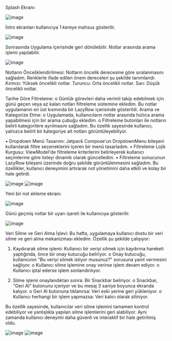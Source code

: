 
Splash Ekranı:

![image](https://github.com/user-attachments/assets/9a133d8c-19a5-4b77-b7f6-7d8d4f6a8199)

İntro ekranları kullanıcıya 1 kereye mahsus gösterilir.

![image](https://github.com/user-attachments/assets/4d9649fb-2c88-4a7d-b421-aacc6d881fb5)

 Sonrasında Uygulama içerisinde geri dönülebilir. Notlar arasında arama işlemi yapılabilir.

![image](https://github.com/user-attachments/assets/488a6efc-d901-410d-bf41-98fc82770035)

Notların Önceliklendirilmesi:
Notların öncelik derecesine göre sıralanmasını sağladım. Renklerle ifade edilen önem dereceleri şu şekilde tanımlandı:
Kırmızı: Yüksek öncelikli notlar.
Turuncu: Orta öncelikli notlar.
Sarı: Düşük öncelikli notlar.

Tarihe Göre Filtreleme:
o	Günlük görevleri daha verimli takip edebilmek için günü geçen veya az kalan notları filtreleme sistemine ekledim. Bu notlar uygulamanın en üst kısmında bir LazyRow içerisinde gösterildi.
Arama ve Kategorize Etme:
o	Uygulamada, kullanıcıların notlar arasında hızlıca arama yapabilmesi için bir arama çubuğu ekledim.
o	Filtreleme butonları ile notların belirli kategorilere ayrılmasını sağladım. Bu özellik sayesinde kullanıcı, yalnızca belirli bir kategoriye ait notları görüntüleyebiliyor.

•	Dropdown Menü Tasarımı: Jetpack Compose'un DropdownMenu bileşeni kullanılarak filtre seçeneklerini içeren bir menü tasarladım.
•	Filtreleme Lojik Kurgusu: ViewModel'de filtreleme kriterlerini belirleyerek kullanıcı seçimlerine göre listeyi dinamik olarak güncelledim.
•	Filtreleme sonucunun LazyRow bileşeni üzerinde doğru şekilde görüntülenmesini sağladım. Bu özellikler, kullanıcı deneyimini artırarak not yönetimini daha etkili ve kolay bir hale getirdi.  


![image](https://github.com/user-attachments/assets/16326f40-9657-4f00-ac53-add73fa2f9e1)
![image](https://github.com/user-attachments/assets/53152a68-a917-46e0-901c-449c36b4e7be)

Yeni bir not ekleme ekranı:

![image](https://github.com/user-attachments/assets/aeb56702-7b19-40cf-905c-325b89007951)

Günü geçmiş notlar bir uyarı işareti ile kullanıcıya gösterilir.

![image](https://github.com/user-attachments/assets/e7c24bb1-3c68-4a77-ad27-0188ca0a6f4b)

Veri Silme ve Geri Alma İşlevi: Bu hafta, uygulamaya kullanıcı dostu bir veri silme ve geri alma mekanizması ekledim. Özellik şu şekilde çalışıyor:
1.	Kaydırarak silme işlemi: Kullanıcı bir veriyi silmek için kaydırma hareketi yaptığında, önce bir onay kutucuğu beliriyor.
o	Onay kutucuğu, kullanıcının "Bu veriyi silmek istiyor musunuz?" sorusuna yanıt vermesini sağlıyor.
o	Kullanıcı silme işlemine onay verirse işlem devam ediyor.
o	Kullanıcı iptal ederse işlem sonlandırılıyor.


2.	Silme işlemi onaylandıktan sonra: Bir Snackbar beliriyor.
o	Snackbar, "Geri Al" butonunu içeriyor ve bu mesaj 3 saniye boyunca ekranda kalıyor.
o	Geri Al butonuna tıklanırsa: Veri eski yerine geri yükleniyor.
o	Kullanıcı herhangi bir işlem yapmazsa: Veri kalıcı olarak siliniyor.

Bu özellik sayesinde, kullanıcılar veri silme işlemini tamamen kontrol edebiliyor ve yanlışlıkla yapılan silme işlemlerini geri alabiliyor. Aynı zamanda kullanıcı deneyimi daha güvenli ve interaktif bir hale getirilmiş oldu.

![image](https://github.com/user-attachments/assets/ee4bba26-338e-4a06-ae0e-3e7e6ca113c0)                    ![image](https://github.com/user-attachments/assets/8cb870d2-453f-4741-becb-e4306a60309b)







